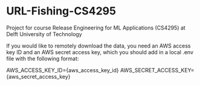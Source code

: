 # URL-Fishing-CS4295
Project for course Release Engineering for ML Applications (CS4295) at Delft University of Technology

If you would like to remotely download the data, you need an AWS access key ID and an AWS secret access key, which you should add in a local .env file with the following format:

AWS_ACCESS_KEY_ID={aws_access_key_id}
AWS_SECRET_ACCESS_KEY={aws_secret_access_key}